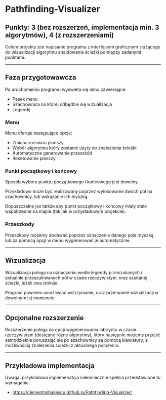 # **Pathfinding-Visualizer**

## Punkty: 3 (bez rozszerzeń, implementacja min. 3 algorytmów), 4 (z rozszerzeniami)

Celem projektu jest napisanie programu z interfejsem graficznym służącego do wizualizacji algorytmu znajdowania ścieżki pomiędzy zadanymi punktami.
***
## **Faza przygotowawcza**

Po uruchomieniu programu wyświeta się okno zawierające:
- Pasek menu
- Szachownica na której odbędzie się wizualizacja
- Legendę 


### Menu
Menu oferuje następujące opcje:
- Zmiana rozmiaru planszy 
- Wybór algorytmu który zostanie użyty do znalezienia ścieżki
- Automatyczne generowanie przeszkód 
- Resetowanie planszy 

### Punkt początkowy i końcowy

Sposób wyboru punktu początkowego i końcowego jest dowolny.

Przykładowo może być realizowany poprzez wylosowanie dwóch pól na szachownicy, lub wskazanie ich myszką. 

Dopuszczalne jes tatkże aby punkt początkowy i końcowy miały stałe współrzędne na mapie (tak jak w przykładowym projekcie).

### Przeszkody
Przeszkody możemy dodawać poprzez oznaczenie danego pola myszką, lub za pomocą opcji w menu wygenerować je automatycznie.

***
## **Wizualizacja**

Wizualizacja polega na oznaczeniu wedle legendy przeszukanych i aktualnie przeszukiwanych pól w czasie rzeczywistym, oraz szukanej ścieżki, jeżeli owa istnieje.

Program powinien umożliwiać wstrzymanie, oraz przerwanie wizualizacji w dowolnym jej momencie

***
## **Opcjonalne rozszerzenie**
Rozszerzenie polega na opcji wygenerowania labiryntu w czasie rzeczywistym (dostępne różne algorytmy), który następnie możemy przejść samodzielnie poruszająć się po szachownicy za pomocą klawiatury, z możliwością znalezienia ścieżki z aktualnego położenia.
***
## **Przykładowa implementacja**
Uwaga: przykładowa implemenatcja niekoniecznie spełnia przedstawione tu wymagania.
* https://clementmihailescu.github.io/Pathfinding-Visualizer/




